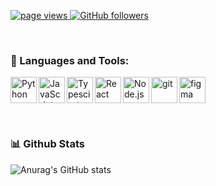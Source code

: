 
<p align="left">
  <a href="https://github.com/carlosmiei/carlosmiei">
    <img src="https://komarev.com/ghpvc/?username=carlosmiei" alt="page views" />
  </a>
  <a href="https://github.com/carlosmiei?tab=followers">
    <img alt="GitHub followers" src="https://img.shields.io/github/followers/carlosmiei?color=green&logo=github">
  </a>
</p>

<br>

### 🔨 Languages and Tools:

<a href="https://www.python.org" target="_blank"><img align="left" alt="Python" height ="42px" src="https://raw.githubusercontent.com/rahul-jha98/github_readme_icons/main/language_and_tools/square/python/python.svg"></a>
<a href="https://developer.mozilla.org/en-US/docs/Web/JavaScript" target="_blank"> <img align="left" alt="JavaScript" height ="42px"  src="https://raw.githubusercontent.com/rahul-jha98/github_readme_icons/main/language_and_tools/square/javascript/javascript.svg"> </a>
<a href="https://www.typescriptlang.org/" target="_blank"><img align="left" alt="Typescirpt" height ="42px" src="https://raw.githubusercontent.com/rahul-jha98/github_readme_icons/main/language_and_tools/square/typescript/typescript.svg"></a>
<a href="https://dotnet.microsoft.com/en-us/" target="_blank"> <img src="https://cdn.worldvectorlogo.com/logos/c--4.svg" alt="figma" height='42px'/> </a>
<a href="https://reactjs.org/" target="_blank"> <img align="left" alt="React" height ="42px" src="https://raw.githubusercontent.com/rahul-jha98/github_readme_icons/main/language_and_tools/square/react/react.svg"></a>
<a href="https://nodejs.org" target="_blank"><img align="left" alt="Node.js" height ="42px" src="https://raw.githubusercontent.com/rahul-jha98/github_readme_icons/main/language_and_tools/square/node/node.svg"></a>
<a href="https://git-scm.com/" target="_blank"> <img src="https://raw.githubusercontent.com/rahul-jha98/github_readme_icons/main/language_and_tools/square/git-scm/git-scm.svg" align="left" alt="git" height='42px'/> </a>

<br>

### 📊 Github Stats
![Anurag's GitHub stats](https://github-readme-stats.vercel.app/api?username=carlosmiei&show_icons=true&theme=dark&hide_title=true)
<!-- [![Top Langs](https://github-readme-stats.vercel.app/api/top-langs/?username=anuraghazra)](https://github.com/carlosmiei/github-readme-stats?theme=dark&layout=compact) -->


<a href='https://github.com/carlosmiei/github-stats-transparent'>

</a>
<br>
